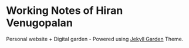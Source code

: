 # Working Notes of Hiran Venugopalan

Personal website + Digital garden - Powered using [Jekyll Garden](https://github.com/Jekyll-Garden/jekyll-garden.github.io) Theme.

